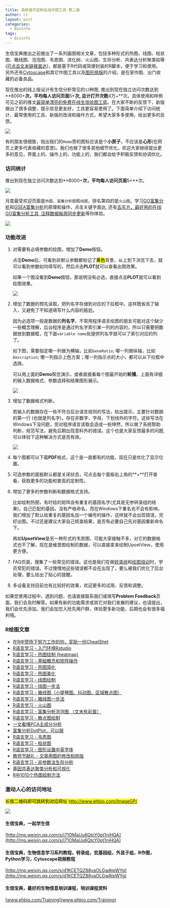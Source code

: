 ```yaml
---
title: 高颜值可定制在线作图工具-第二版
author: ct
layout: post
categories:
  - Bioinfo
tags:
  - Bioinfo
---
```



生信宝典推出之前推出了一系列画图相关文章，包括多种形式的热图、线图、柱状图、箱线图、泡泡图、韦恩图、进化树、火山图、生存分析、共表达分析聚类如等([可点击文末链接直达](http://mp.weixin.qq.com/s/bsvB1k17Izom2ldgdwXrdg))，都是基于R代码或简便封装的R脚本，便于学习和使用。另外还有[Cytoscape](http://mp.weixin.qq.com/s/C4EBufEtFF6bhBKrH8NXng)和其它作图工具以及[图形排版](http://mp.weixin.qq.com/s/HTsufk71U3wf14OOWSKEeQ)的介绍，是在家作图、出门收藏的必备良品。

现在推出的线上版设计有生信分析常见的`12`种图, 推出到现在独立访问次数达到**8000+**次，平均每人访问页面**5+**次, 总计打开次数**4万+**次。具体使用和样例可见之前的推文[最简单漂亮的免费在线生信绘图工具](http://mp.weixin.qq.com/s/pTHHqxuf0y1MCCCBaZjt9A)。在大家不断的反馈下，新版做出了很多调整，提示信息更友好，工具更容易使用了。下面简单介绍下访问统计、最常使用的工具、新版的改进和操作方式，希望大家多多使用，给出更多的反馈。

![](http://blog.genesino.com/images/imageGP/easyChart_list.png)

有的朋友很细致，指出我们的`Home`旁的图标应该是个**小房子**，不应该是**心形**(在网页上更多代表收藏的意思)。我们也做了很多其他细节优化，欢迎大家继续提出更多的意见，界面上的、操作上的、功能上的，我们都会给予积极反馈和协调优化。

### 访问统计

推出到现在独立访问次数达到**8000+**次，平均每人访问页面**5+**次。

![](http://blog.genesino.com/images/imageGP/ImageGP1_record.png)

月度最受欢迎页面是`热图`、`富集分析图`和`线图`，排名第四的是`火山图`。学习[GO富集分析](http://mp.weixin.qq.com/s/d1KCETQZ88yaOLGwAtpWYg)和[GSEA富集分析](http://mp.weixin.qq.com/s/3Nd3urhfRGkw-F0LGZrlZQ)的原理和操作，点击关键字直达, 还有[去东方，最好用的在线GO富集分析工具, 注释数据每周同步更新](http://mp.weixin.qq.com/s/l6j2encDfEQkt2UeNCMFhg)等你体验。

![](http://blog.genesino.com/images/imageGP/ImageGP1_month.png)

### 功能改进

1. 对需要有必填参数的绘图，增加了**Demo**按钮。

   点击**Demo**后，可看到非默认参数都标记了<mark>黄色</mark>背景，从上到下浏览下去，就可以看到参数如何填写的，然后点击**PLOT**就可以查看出图效果。
   
   如果一个图没看到**Demo**按钮，那说明没有必选，直接点击**PLOT**就可以看到绘图效果。

   ![](http://blog.genesino.com/images/imageGP/line_demo1.png)

2. 增加了数据的预先读取，把列名字存储到对应的下拉框中。这样既省去了输入，又避免了不知道填写什么内容的尴尬。

   因为必选项一般是数据的**列名字**，不常用程序语言绘图的朋友可能对这个缺少一些概念理解，后台程序是通过列名字索引某一列的内容的，所以只需要把数据放到数据框，在下面`variable name`处提供列名字就可以了索引对应的列了。

   如下图，需要指定哪一列做为横轴，比如`GeneRatio`; 哪一列做纵轴，比如`Description`; 哪一列指示上色方案；哪一列指示点的大小，都可以从下拉框中选择。
   
   可以用上面的**Demo**帮您演示，或者直接看每个图最开始的**轮播**，上面有详细的输入数据格式、参数选择和结果图形展示。
   
   ![](http://blog.genesino.com/images/imageGP/data_format_xialakuang.png)

3. 增加了数据格式判断。

   若输入的数据存在一些不符合后台语言规则的写法，给出提示。主要针对数据的第一行 (也就是列名字)，存在非数字、字母、下划线外的字符。这些写法在Windows下没问题，但对程序语言读取会造成一些坤然，所以做了系统帮助判断，规范写法，避免后期出现意料外的错误。这个也是大家反馈最多的问题, 可以体验下这种解决方式是否有效。

   ![](http://blog.genesino.com/images/imageGP/data_format_detection.png)

4. 每个图都可以下载**PDF**格式，这个是一直都有的功能，现在只是优化了显示位置。

5. 可选参数的面板默认都是关闭状态，可点击每个面板右上角的**+**打开查看，获取更多的功能和更高的定制性。

6. 增加了更多的参数判断和数据格式支持。

   比如绘制热图，有时给的矩阵会有重复的基因名字(尤其是无参转录组的结果)，自己匹配的基因，没有严格命名，而在Windows下重名也不会有影响，我们增加了默认给重复的基因名加一个编号的操作，这样就不会出现错误，完好出图。不过还是建议大家自己核查结果，是否有必要自己先对基因重新命名下。
   
   再如**UpsetView**是另一种形式的韦恩图，可能大家接触不多，对它的数据格式也不了解，现在是维恩图绘制的数据，可以直接拿来绘制UpsetView，使用更方便。

7. FAQ页面，搜集了一些常见的错误。这也是我们在做[转录组](http://mp.weixin.qq.com/s/BmtIOcIzIutufFilbJIgEA)和[绘图培训](http://mp.weixin.qq.com/s/aRuaX-qXlHkF2vme9QqWag)时，学员常犯的错误。不过慢慢地这些错误都不会在出现了，要么被我们优化了后台处理，要么给出了贴心的提醒。

8. 多设备支持目前也有比较好的效果，欢迎更多的试用、反馈和调整。

如果您使用过程中，遇到问题，也请直接联系我们或填写**Problem Feedback**页面，我们会及时解答。如果有新的功能需求或其它对我们发展的建议，也请提出，我们会优先添加。我们会加您入抢先用户群，体验更多新功能，后期也会有很多福利哦。

   
### R绘图文章

* [在R中赞扬下努力工作的你，奖励一份CheatShet](http://mp.weixin.qq.com/s/x3tWrQPriLRFXO8ZaD93EQ)
* [R语言学习 - 入门环境Rstudio](http://mp.weixin.qq.com/s?__biz=MzI5MTcwNjA4NQ==&amp;mid=2247483882&amp;idx=1&amp;sn=e16903b4b745a1ef51855be3824149f6&amp;chksm=ec0dc460db7a4d76a70bd4ca2d250f147225252ee963d3e577affaebeeb81dea1ff639d5e9aa#rd)
* [R语言学习 - 热图绘制 (heatmap)](http://mp.weixin.qq.com/s?__biz=MzI5MTcwNjA4NQ==&amp;mid=2247483889&amp;idx=1&amp;sn=9c9970cb120ac1e976713aca558ac9bf&amp;chksm=ec0dc47bdb7a4d6d6441e36055aa075b03d5592862eae01c05761e5972b39a62cf2228b19787#rd)
* [R语言学习 - 基础概念和矩阵操作](http://mp.weixin.qq.com/s?__biz=MzI5MTcwNjA4NQ==&amp;mid=2247483891&amp;idx=1&amp;sn=40daf6435398c4d9a41f332e9bba4915&amp;chksm=ec0dc479db7a4d6fec413bfb90a4660eb035b440d2bbee998114f7af29e3b3338a8adf62540a#rd)
* [R语言学习 - 热图简化](http://mp.weixin.qq.com/s?__biz=MzI5MTcwNjA4NQ==&amp;mid=2247483921&amp;idx=1&amp;sn=8326bc566e945386cad27250a33a1bf6&amp;chksm=ec0dc79bdb7a4e8d28bb909994432dab9bf09346b6f64a35ec1e657cbb298f10ca20c6838ca7#rd)
* [R语言学习 - 热图美化](http://mp.weixin.qq.com/s?__biz=MzI5MTcwNjA4NQ==&amp;mid=2247483901&amp;idx=1&amp;sn=5770a863352acd8f8aec3e157131bef8&amp;chksm=ec0dc477db7a4d61e5ee49323529d5b406941f0b2ebb63a8a8e7f35b28b97ada059692671c5b#rd)
* [R语言学习 - 线图绘制](http://mp.weixin.qq.com/s?__biz=MzI5MTcwNjA4NQ==&amp;mid=2247483937&amp;idx=1&amp;sn=8368c9346ccce10121c8a7b574c12f88&amp;chksm=ec0dc7abdb7a4ebd859713b8740b53f148e3ebb5047776e9cf42f2306ab082b6b968568f2f23#rd)
* [R语言学习 - 线图一步法](http://mp.weixin.qq.com/s?__biz=MzI5MTcwNjA4NQ==&amp;mid=2247483947&amp;idx=1&amp;sn=7cf0252efff5433447507b977fcaff97&amp;chksm=ec0dc7a1db7a4eb77a269709bdf2c8ab51bcad89aa780ec0be171a333e1cb8f3cc27eff277a1#rd)
* [R语言学习 - 箱线图（小提琴图、抖动图、区域散点图）](http://mp.weixin.qq.com/s?__biz=MzI5MTcwNjA4NQ==&amp;mid=2247483964&amp;idx=1&amp;sn=ee52ac37fb9a919f5c75c0abe2a49ad4&amp;chksm=ec0dc7b6db7a4ea0a51306347fc43265c41fda3eeaf4764ddc3795546371327579676cd74a38#rd)
* [R语言学习 - 箱线图一步法](http://mp.weixin.qq.com/s?__biz=MzI5MTcwNjA4NQ==&amp;mid=2247483971&amp;idx=1&amp;sn=1b40a1137ccb8b2fa1ab3eb1d0f05de9&amp;chksm=ec0dc7c9db7a4edf16ea4966b9acb7f23cd23bd6a2e59450ae11bdac899fa2fceb124264dcf4#rd)
* [R语言学习 - 火山图](http://mp.weixin.qq.com/s?__biz=MzI5MTcwNjA4NQ==&amp;mid=2247483996&amp;idx=1&amp;sn=9a29d52e78e9acffeb0a78077a14f9f2&amp;chksm=ec0dc7d6db7a4ec0163259e81e4ded54875a5dd8adaafbc6975a86c71223d863627ba37801e5#rd)
* [R语言学习 - 富集分析泡泡图 （文末有彩蛋）](http://mp.weixin.qq.com/s?__biz=MzI5MTcwNjA4NQ==&amp;mid=2247483978&amp;idx=1&amp;sn=e0c158c0e92375553036cc37f4987e40&amp;chksm=ec0dc7c0db7a4ed6ac593493b7d8b52f11f2feb92d24fa00d19527fbb6f95b24f7e313ef9440#rd")
* [R语言学习 - 散点图绘制](http://mp.weixin.qq.com/s?__biz=MzI5MTcwNjA4NQ==&amp;mid=2247484056&amp;idx=1&amp;sn=f9b2b4f7495b432e9294b7cbf42eaf33&amp;chksm=ec0dc712db7a4e04769d322558364b4b401b0a8153097c7252e83170e9201a31c2a7abbaf101#rd)
* [一文看懂PCA主成分分析](http://mp.weixin.qq.com/s?__biz=MzI5MTcwNjA4NQ==&amp;mid=2247484036&amp;idx=1&amp;sn=22ee356d0c9680d56dada1b777985ed2&amp;chksm=ec0dc70edb7a4e182a21475e9ddcde35b907c291549cc8c2e767be260af445ff5455aa358b04#rd)
* [富集分析DotPlot，可以服](http://mp.weixin.qq.com/s?__biz=MzI5MTcwNjA4NQ==&amp;mid=2247484063&amp;idx=1&amp;sn=f4e93d428e4910b4abbee9c0430cd170&amp;chksm=ec0dc715db7a4e0318b388ba2ab3d51677741421c42ada474a0ac6046a0699283014eae84b6f#rd)
* [R语言学习 - 韦恩图](http://mp.weixin.qq.com/s?__biz=MzI5MTcwNjA4NQ==&mid=2247484076&idx=1&sn=fa5af19a2a4db4b0c5c7f145bf93ca57&chksm=ec0dc726db7a4e30fe7a0492ed9ea8eb5fa1c34641b1442a2da003efde0546b30c48fde3f118#rd)
* [R语言学习 - 柱状图](http://mp.weixin.qq.com/s?__biz=MzI5MTcwNjA4NQ==&amp;mid=2247484134&amp;idx=1&amp;sn=ffb41298eae74834af2f5dad05d37921&amp;chksm=ec0dc76cdb7a4e7a852ac0670532c12c690399f140a2335f640eaf01f7da26bc5480941686a9#rd)
* [R语言学习 - 图形设置中英字体](http://mp.weixin.qq.com/s/NAwyvtTS7t5rRU7KKBwHTA)
* [教师节献礼 - 文章用图的修改和排版](https://mp.weixin.qq.com/s/IJNyhinakY0lSXgCN7b9ug)
* [R语言学习 - 非参数法生存分析](http://mp.weixin.qq.com/s/_Dy9Yn8fc8I0rASGxH5x9A)
* [基因共表达聚类分析和可视化](http://mp.weixin.qq.com/s/ST2SAmfKOptpJOHS8podmQ)
* [R中1010个热图绘制方法](http://mp.weixin.qq.com/s/N7oLvJ1oPIImgybJVVSxXg)

### 激动人心的访问地址

<mark>长按二维码即可跳转到对应网址 <http://www.ehbio.com/ImageGP/></mark>

![](http://www.ehbio.com/ehbio_resource/easy_chart.png)



#### 生信宝典，一起学生信

[http://mp.weixin.qq.com/s/i71OMaUu6QtcY0pt1njHQA](http://mp.weixin.qq.com/s/i71OMaUu6QtcY0pt1njHQA)

#### 生信宝典，生物信息学习系列教程，转录组，宏基因组，外显子组，R作图，Python学习，Cytoscape视频教程

[http://mp.weixin.qq.com/s/d1KCETQZ88yaOLGwAtpWYg](http://mp.weixin.qq.com/s/d1KCETQZ88yaOLGwAtpWYg)

#### 生信宝典，最好的生物信息培训课程，培训课程资料

[www.ehbio.com/Training](www.ehbio.com/Training)


